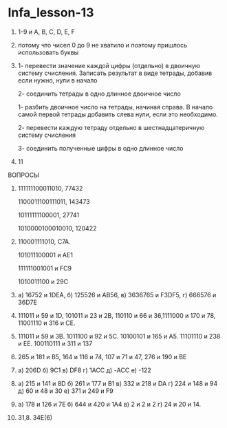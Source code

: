 # Infa_lesson-13 
1.  1-9 и A, B, C, D, E, F
2.  потому что чисел 0 до 9 не хватило и поэтому пришлось использовать буквы
3. 1- перевести значение каждой цифры (отдельно) в двоичную систему счисления. Записать результат в виде тетрады, добавив если нужно, нули в начало
   
   2- соединить тетрады в одно длинное двоичное число
   
   1- разбить двоичное число на тетрады, начиная справа. В начало самой первой тетрады добавить слева нули, если это необходимо.

   2- перевести каждую тетраду отдельно в шестнадцатеричную систему счисления

   3- соединить полученные цифры в одно длинное число

4. 11

ВОПРОСЫ 

1. 111111100011010, 77432

   1100011100111011, 143473

   10111111100001, 27741

   1010000100010010, 120422

2. 110001111010, C7A.

   101011100001 и AE1

   111111001001 и FC9

   1010011100 и 29C

3. а) 16752 и 1DEA, б) 125526 и AB56, в) 3636765 и F3DF5, г) 666576 и 36D7E

4. 111011 и 59 и 1D, 101011 и 23 и 2B, 110110 и 66 и 36,1111000 и 170 и 78, 11001110 и 316 и CE.

5. 111011 и 59 и 3B. 1011100 и 92 и 5C. 10100101 и 165 и A5. 11101110 и 238 и EE. 100110111 и 311 и 137

6. 265 и 181 и B5, 164 и 116 и 74, 107 и 71 и 47, 276 и 190 и BE

7. а) 206D б) 9С1 в) DF8 г) 1ACC д) -ACC е) -122

8. а) 215 и 141 и 8D б) 261 и 177 и B1 в) 332 и 218 и DA г) 224 и 148 и 94 д) 60 и 48 и 30 е) 371 и 249 и F9

9. а) 178 и 126 и 7E б) 644 и 420 и 1A4 в) 2 и 2 и 2 г) 24 и 20 и 14.

10. 31,8. 34E(6)
